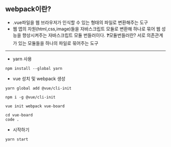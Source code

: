 ## webpack이란?
- .vue파일을 웹 브라우저가 인식할 수 있는 형태의 파일로 변환해주는 도구
- 웹 앱의 자원(html,css,image)들을 자바스크립트 모듈로 변환해 하나로 묶어 웹 성능을 향상시켜주는 자바스크립트 모듈 번들러이다.
❓모듈번들러란? 서로 의존관계가 있는 모듈들을 하나의 파일로 묶어주는 도구

------
- yarn 사용
```
npm install --global yarn
```
- vue 성치 및 webpack 생성
```
yarn global add @vue/cli-init

npm i -g @vue/cli-init

vue init webpack vue-board

cd vue-board
code .
```
- 시작하기
```
yarn start
```



